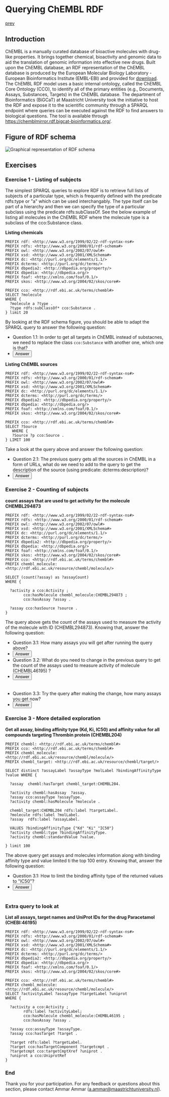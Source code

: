 # Querying ChEMBL RDF

[prev](README.md)

<script>
  function toggleAnswer(id) {
  var answer = document.getElementById(id);
  if (answer.style.visibility === "hidden" ||
      answer.style.visibility === "none") {
    answer.style.visibility = "visible";
  } else {
    answer.style.visibility = "hidden";
  }
}
</script>


## Introduction
ChEMBL is a manually curated database of bioactive molecules with drug-like properties. It brings together chemical, bioactivity and genomic data to aid the translation of genomic information into effective new drugs. Built upon the ChEMBL database, an RDF representation of the ChEMBL database is produced by the European Molecular Biology Laboratory - European Bioinformatics Institute (EMBL-EBI) and provided for [download](https://www.ebi.ac.uk/rdf/services/sparql). The ChEMBL RDF model uses a basic internal ontology, called the ChEMBL Core Ontology (CCO), to identify all of the primary entities (e.g., Documents, Assays, Substances, Targets) in the ChEMBL database. The department of Bioinformatics (BiGCaT) at Maastricht University took the initiative to host the RDF and expose it to the scientific community through a SPARQL endpoint where queries can be executed against the RDF to find answers to biological questions. The tool is available through https://chemblmirror.rdf.bigcat-bioinformatics.org/.

## Figure of RDF schema
![Graphical representation of RDF schema](chembl_18_rdf_summary.png "ChEMBL RDF")
## Exercises

### Exercise 1 - Listing of subjects

The simplest SPARQL queries to explore RDF is to retrieve full lists of subjects of a particular type, which is frequently defined with the predicate rdfs:type or "a" which can be used interchangably. The type itself can be part of a hierarchy and then we can specify the type of a particular subclass using the predicate rdfs:subClassOf. See the below example of listing all molecules in the ChEMBL RDF where the molecule type is a subclass of the cco:Substance class.

**Listing chemicals**

```sparql
PREFIX rdf: <http://www.w3.org/1999/02/22-rdf-syntax-ns#>
PREFIX rdfs: <http://www.w3.org/2000/01/rdf-schema#>
PREFIX owl: <http://www.w3.org/2002/07/owl#>
PREFIX xsd: <http://www.w3.org/2001/XMLSchema#>
PREFIX dc: <http://purl.org/dc/elements/1.1/>
PREFIX dcterms: <http://purl.org/dc/terms/>
PREFIX dbpedia2: <http://dbpedia.org/property/>
PREFIX dbpedia: <http://dbpedia.org/>
PREFIX foaf: <http://xmlns.com/foaf/0.1/>
PREFIX skos: <http://www.w3.org/2004/02/skos/core#>

PREFIX cco: <http://rdf.ebi.ac.uk/terms/chembl#>
SELECT ?molecule
WHERE {
  ?molecule a ?type .
  ?type rdfs:subClassOf* cco:Substance .
} limit 20
```

By looking at the RDF schema figure, you should be able to adapt the SPARQL query to answer the following question:

- Question 1.1: In order to get all targets in ChEMBL instead of substacnes, we need to replace the class `cco:Substance` with another one, which one is that? 
- <button onclick="toggleAnswer('q1.1')">Answer</button> <span id="q1.1" style="visibility: hidden">cco:Target</span>


**Listing ChEMBL sources**

```sparql
PREFIX rdf: <http://www.w3.org/1999/02/22-rdf-syntax-ns#>
PREFIX rdfs: <http://www.w3.org/2000/01/rdf-schema#>
PREFIX owl: <http://www.w3.org/2002/07/owl#>
PREFIX xsd: <http://www.w3.org/2001/XMLSchema#>
PREFIX dc: <http://purl.org/dc/elements/1.1/>
PREFIX dcterms: <http://purl.org/dc/terms/>
PREFIX dbpedia2: <http://dbpedia.org/property/>
PREFIX dbpedia: <http://dbpedia.org/>
PREFIX foaf: <http://xmlns.com/foaf/0.1/>
PREFIX skos: <http://www.w3.org/2004/02/skos/core#>

PREFIX cco: <http://rdf.ebi.ac.uk/terms/chembl#>
SELECT ?Source
   WHERE {
   ?Source ?p cco:Source .
} LIMIT 100
```

Take a look at the query above and answer the following question:

- Question 2.1: The previuos query gets all the sources in ChEMBL in a form of URLs, what do we need to add to the query to get the description of the source (using predicate: dcterms:description)?
- <button onclick="toggleAnswer('q2.1')">Answer</button> <span id="q2.1" style="visibility: hidden"> ?Source dcterms:description ?Description. </span>

### Exercise 2 - Counting of subjects

**count assays that are used to get activity for the molecule CHEMBL294873**

```sparql
PREFIX rdf: <http://www.w3.org/1999/02/22-rdf-syntax-ns#>
PREFIX rdfs: <http://www.w3.org/2000/01/rdf-schema#>
PREFIX owl: <http://www.w3.org/2002/07/owl#>
PREFIX xsd: <http://www.w3.org/2001/XMLSchema#>
PREFIX dc: <http://purl.org/dc/elements/1.1/>
PREFIX dcterms: <http://purl.org/dc/terms/>
PREFIX dbpedia2: <http://dbpedia.org/property/>
PREFIX dbpedia: <http://dbpedia.org/>
PREFIX foaf: <http://xmlns.com/foaf/0.1/>
PREFIX skos: <http://www.w3.org/2004/02/skos/core#>
PREFIX cco: <http://rdf.ebi.ac.uk/terms/chembl#>
PREFIX chembl_molecule: <http://rdf.ebi.ac.uk/resource/chembl/molecule/>

SELECT (count(?assay) as ?assayCount)
WHERE {

  ?activity a cco:Activity ;
		cco:hasMolecule chembl_molecule:CHEMBL294873 ;
		cco:hasAssay ?assay .

  ?assay cco:hasSource ?source .
}
```

The query above gets the count of the assays used to measure the activity of the molecule with ID (CHEMBL294873). Knowing that, answer the following question:

- Question 3.1: How many assays you will get after running the query above?
- <button onclick="toggleAnswer('q3.1')">Answer</button> <span id="q3.1" style="visibility: hidden"> 6 </span>
- Question 3.2: What do you need to change in the previous query to get the count of the assays used to measure activity of molecule (CHEMBL46195) ?
- <button onclick="toggleAnswer('q3.2')">Answer</button> <span id="q3.2" style="visibility: hidden"> Change the molecule ID in the line "cco:hasMolecule chembl_molecule:CHEMBL294873 ;" from CHEMBL294873 to CHEMBL46195 </span>
- Question 3.3: Try the query after making the change, how many assays you get now?
- <button onclick="toggleAnswer('q3.3')">Answer</button> <span id="q3.3" style="visibility: hidden"> 2 </span>


### Exercise 3 - More detailed exploration


**Get all assay, binding affinity type (Kd, Ki, IC50) and affinity value for all compounds targeting Thrombin protein (CHEMBL204)**

```sparql
PREFIX chembl: <http://rdf.ebi.ac.uk/terms/chembl#>
PREFIX cco: <http://rdf.ebi.ac.uk/terms/chembl#>
PREFIX chembl_molecule: <http://rdf.ebi.ac.uk/resource/chembl/molecule/>
PREFIX chembl_target: <http://rdf.ebi.ac.uk/resource/chembl/target/>

SELECT distinct ?assayLabel ?assayType ?molLabel ?bindingAffinityType ?value WHERE {

  ?assay  chembl:hasTarget chembl_target:CHEMBL204.
  
  ?activity chembl:hasAssay  ?assay.
  ?assay cco:assayType ?assayType.
  ?activity chembl:hasMolecule ?molecule .

  chembl_target:CHEMBL204 rdfs:label ?targetLabel.
  ?molecule rdfs:label ?molLabel.
  ?assay  rdfs:label ?assayLabel.
  
  VALUES ?bindingAffinityType {"Kd" "Ki" "IC50"}
  ?activity chembl:type ?bindingAffinityType.
  ?activity chembl:standardValue ?value.

} limit 100
```

The above query get assays and molecules information along with binding affinity type and value limited ti the top 100 entry.  Knowing that, answer the following question:

- Question 3.1: How to limit the binding affinity type of the returned values to "IC50"?
- <button onclick="toggleAnswer('q3.1')">Answer</button> <span id="q3.1" style="visibility: hidden"> In the line "VALUES ?bindingAffinityType {"Kd" "Ki" "IC50"}", remove "Ki" and "Kd" so only "IC50" is left between the curly brackets.</span>

### Extra query to look at


**List all assays, target names and UniProt IDs for the drug Paracetamol (CHEBI:46195)**

```sparql
PREFIX rdf: <http://www.w3.org/1999/02/22-rdf-syntax-ns#>
PREFIX rdfs: <http://www.w3.org/2000/01/rdf-schema#>
PREFIX owl: <http://www.w3.org/2002/07/owl#>
PREFIX xsd: <http://www.w3.org/2001/XMLSchema#>
PREFIX dc: <http://purl.org/dc/elements/1.1/>
PREFIX dcterms: <http://purl.org/dc/terms/>
PREFIX dbpedia2: <http://dbpedia.org/property/>
PREFIX dbpedia: <http://dbpedia.org/>
PREFIX foaf: <http://xmlns.com/foaf/0.1/>
PREFIX skos: <http://www.w3.org/2004/02/skos/core#>

PREFIX cco: <http://rdf.ebi.ac.uk/terms/chembl#>
PREFIX chembl_molecule: <http://rdf.ebi.ac.uk/resource/chembl/molecule/>
SELECT ?activityLabel ?assayType ?targetLabel ?uniprot
WHERE {

  ?activity a cco:Activity ;
		rdfs:label ?activityLabel;
		cco:hasMolecule chembl_molecule:CHEMBL46195 ;
		cco:hasAssay ?assay .

  ?assay cco:assayType ?assayType.
  ?assay cco:hasTarget ?target .
  
  ?target rdfs:label ?targetLabel.
  ?target cco:hasTargetComponent ?targetcmpt .
  ?targetcmpt cco:targetCmptXref ?uniprot .
  ?uniprot a cco:UniprotRef
}
```

### End
Thank you for your participation. For any feedback or questions about this section, please contact Ammar Ammar (a.ammar@maastrichtuniversity.nl).
